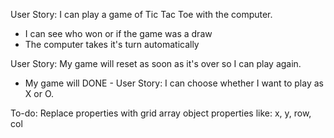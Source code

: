 User Story: I can play a game of Tic Tac Toe with the computer.
+ I can see who won or if the game was a draw
+ The computer takes it's turn automatically

User Story: My game will reset as soon as it's over so I can play again.
+ My game will 
DONE - User Story: I can choose whether I want to play as X or O.

To-do:
Replace properties with grid array object properties
like: x, y, row, col
